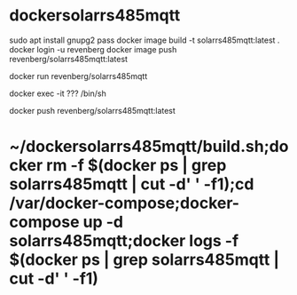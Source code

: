 # dockersolarrs485mqtt

sudo apt install gnupg2 pass
docker image build -t solarrs485mqtt:latest  .
docker login -u revenberg
docker image push revenberg/solarrs485mqtt:latest

docker run revenberg/solarrs485mqtt


docker exec -it ??? /bin/sh

docker push revenberg/solarrs485mqtt:latest

# ~/dockersolarrs485mqtt/build.sh;docker rm -f $(docker ps | grep solarrs485mqtt | cut -d' ' -f1);cd /var/docker-compose;docker-compose up -d solarrs485mqtt;docker logs -f $(docker ps | grep solarrs485mqtt | cut -d' ' -f1)
